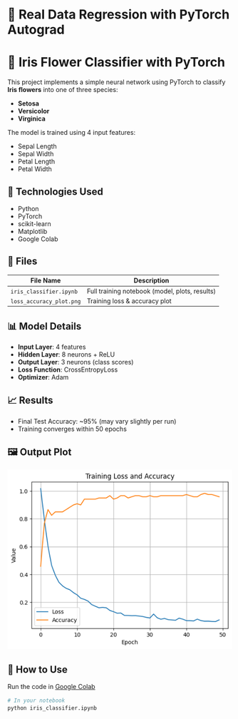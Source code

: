 # 🧠 Real Data Regression with PyTorch Autograd

# 🌸 Iris Flower Classifier with PyTorch

This project implements a simple neural network using PyTorch to classify **Iris flowers** into one of three species:

- **Setosa**
- **Versicolor**
- **Virginica**

The model is trained using 4 input features:
- Sepal Length
- Sepal Width
- Petal Length
- Petal Width

## 🔧 Technologies Used
- Python
- PyTorch
- scikit-learn
- Matplotlib
- Google Colab

## 📁 Files
| File Name               | Description                                      |
|-------------------------|--------------------------------------------------|
| `iris_classifier.ipynb` | Full training notebook (model, plots, results)   |
| `loss_accuracy_plot.png`| Training loss & accuracy plot                   |

## 📊 Model Details
- **Input Layer**: 4 features
- **Hidden Layer**: 8 neurons + ReLU
- **Output Layer**: 3 neurons (class scores)
- **Loss Function**: CrossEntropyLoss
- **Optimizer**: Adam

## 📈 Results
- Final Test Accuracy: ~95% (may vary slightly per run)
- Training converges within 50 epochs

## 🖼️ Output Plot
![Training Plot](loss_accuracy_plot.png)

## 🚀 How to Use

Run the code in [Google Colab](https://colab.research.google.com/drive/1knpgx_yYqtCV9GSUqqPeflOwBfss0Pm4?usp=sharing)


```bash
# In your notebook
python iris_classifier.ipynb

